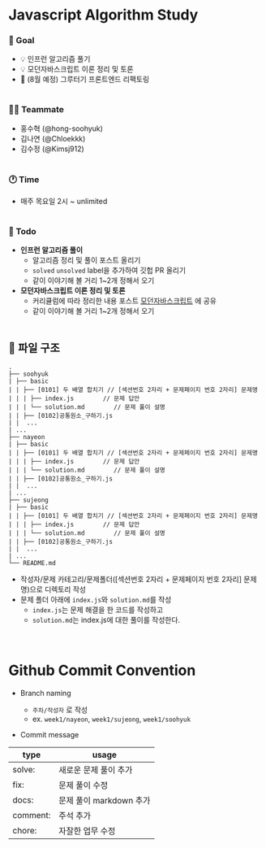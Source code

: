 Javascript Algorithm Study
===
### 🥅 Goal
- 💡 인프런 알고리즘 풀기
- 💡 모던자바스크립트 이론 정리 및 토론
- 🚧 (8월 예정) 그루터기 프론트엔드 리팩토링
<br><br>

### 🙋‍♂️ Teammate
- 홍수혁 (@hong-soohyuk)
- 김나연 (@Chloekkk)
- 김수정 (@Kimsj912) 
<br><br>

### 🕐 Time
- 매주 목요일 2시 ~ unlimited
<br><br>

### 📌 Todo
- **인프런 알고리즘 풀이**
    - 알고리즘 정리 및 풀이 포스트 올리기
    - `solved` `unsolved`  label을 추가하여 깃헙 PR 올리기
    - 같이 이야기해 볼 거리 1~2개 정해서 오기
- **모던자바스크립트 이론 정리 및 토론**
    - 커리큘럼에 따라 정리한 내용 포스트 [모던자바스크립트](https://www.notion.so/81cf2f7dc9fb40cca8d72171deb5dbde) 에 공유
    - 같이 이야기해 볼 거리 1~2개 정해서 오기
<br><br>


🧱 파일 구조
---
    .
    ├── soohyuk
    | ├── basic
    | | ├── [0101] 두 배열 합치기 // [섹션번호 2자리 + 문제페이지 번호 2자리] 문제명
    | | | ├── index.js        // 문제 답안
    | | | └── solution.md        // 문제 풀이 설명
    | | ├── [0102]공통원소_구하기.js 
    | |  ...
    | ...
    ├── nayeon
    | ├── basic
    | | ├── [0101] 두 배열 합치기 // [섹션번호 2자리 + 문제페이지 번호 2자리] 문제명
    | | | ├── index.js        // 문제 답안
    | | | └── solution.md        // 문제 풀이 설명
    | | ├── [0102]공통원소_구하기.js 
    | |  ...
    | ...
    ├── sujeong
    | ├── basic
    | | ├── [0101] 두 배열 합치기 // [섹션번호 2자리 + 문제페이지 번호 2자리] 문제명
    | | | ├── index.js        // 문제 답안
    | | | └── solution.md        // 문제 풀이 설명
    | | ├── [0102]공통원소_구하기.js 
    | |  ...
    | ...
    └── README.md


- 작성자/문제 카테고리/문제폴더([섹션번호 2자리 + 문제페이지 번호 2자리] 문제명)으로 디렉토리 작성
- 문제 폴더 아래에 `index.js`와 `solution.md`를 작성
  - `index.js`는 문제 해결을 한 코드를 작성하고
  - `solution.md`는 index.js에 대한 풀이를 작성한다.  
<br><br>

# Github Commit Convention

- Branch naming
    - `주차/작성자` 로 작성
    - ex. `week1/nayeon`, `week1/sujeong`, `week1/soohyuk`

- Commit message

| type | usage |
| --- | --- |
| solve: | 새로운 문제 풀이 추가 |
| fix: | 문제 풀이 수정 |
| docs: | 문제 풀이 markdown 추가 |
| comment: | 주석 추가 |
| chore: | 자잘한 업무 수정 |

<br><br>
    

